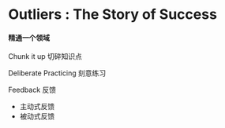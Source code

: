 # Outliers : The Story of Success

#### 精通一个领域

Chunk it up 切碎知识点

Deliberate Practicing 刻意练习

Feedback 反馈

* 主动式反馈
* 被动式反馈



